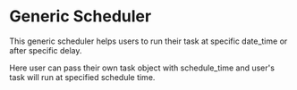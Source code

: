 # Generic Scheduler
This generic scheduler helps users to run their task at specific date_time or after specific delay. 

Here user can pass their own task object with schedule_time and user's task will run at specified schedule time.

